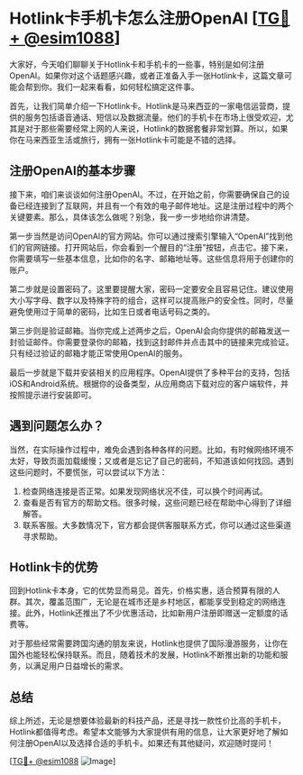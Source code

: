 # Hotlink卡手机卡怎么注册OpenAI [[TG💪+ @esim1088](https://t.me/s/esim1088)]

大家好，今天咱们聊聊关于Hotlink卡和手机卡的一些事，特别是如何注册OpenAI。如果你对这个话题感兴趣，或者正准备入手一张Hotlink卡，这篇文章可能会帮到你。我们一起来看看，如何轻松搞定这件事。

首先，让我们简单介绍一下Hotlink卡。Hotlink是马来西亚的一家电信运营商，提供的服务包括语音通话、短信以及数据流量。他们的手机卡在市场上很受欢迎，尤其是对于那些需要经常上网的人来说，Hotlink的数据套餐非常划算。所以，如果你在马来西亚生活或旅行，拥有一张Hotlink卡可能是不错的选择。

## 注册OpenAI的基本步骤

接下来，咱们来谈谈如何注册OpenAI。不过，在开始之前，你需要确保自己的设备已经连接到了互联网，并且有一个有效的电子邮件地址。这是注册过程中的两个关键要素。那么，具体该怎么做呢？别急，我一步一步地给你讲清楚。

第一步当然是访问OpenAI的官方网站。你可以通过搜索引擎输入“OpenAI”找到他们的官网链接。打开网站后，你会看到一个醒目的“注册”按钮，点击它。接下来，你需要填写一些基本信息，比如你的名字、邮箱地址等。这些信息将用于创建你的账户。

第二步就是设置密码了。这里要提醒大家，密码一定要安全且容易记住。建议使用大小写字母、数字以及特殊字符的组合，这样可以提高账户的安全性。同时，尽量避免使用过于简单的密码，比如生日或者电话号码之类的。

第三步则是验证邮箱。当你完成上述两步之后，OpenAI会向你提供的邮箱发送一封验证邮件。你需要登录你的邮箱，找到这封邮件并点击其中的链接来完成验证。只有经过验证的邮箱才能正常使用OpenAI的服务。

最后一步就是下载并安装相关的应用程序。OpenAI提供了多种平台的支持，包括iOS和Android系统。根据你的设备类型，从应用商店下载对应的客户端软件，并按照提示进行安装即可。

## 遇到问题怎么办？

当然，在实际操作过程中，难免会遇到各种各样的问题。比如，有时候网络环境不太好，导致页面加载缓慢；又或者是忘记了自己的密码，不知道该如何找回。遇到这些问题时，不要慌张，可以尝试以下方法：

1. 检查网络连接是否正常。如果发现网络状况不佳，可以换个时间再试。
2. 查看是否有官方的帮助文档。很多时候，这些问题已经在帮助中心得到了详细解答。
3. 联系客服。大多数情况下，官方都会提供客服联系方式，你可以通过这些渠道寻求帮助。

## Hotlink卡的优势

回到Hotlink卡本身，它的优势显而易见。首先，价格实惠，适合预算有限的人群。其次，覆盖范围广，无论是在城市还是乡村地区，都能享受到稳定的网络连接。此外，Hotlink还推出了不少优惠活动，比如新用户注册即赠送一定额度的话费等。

对于那些经常需要跨国沟通的朋友来说，Hotlink也提供了国际漫游服务，让你在国外也能轻松保持联系。而且，随着技术的发展，Hotlink不断推出新的功能和服务，以满足用户日益增长的需求。

## 总结

综上所述，无论是想要体验最新的科技产品，还是寻找一款性价比高的手机卡，Hotlink都值得考虑。希望本文能够为大家提供有用的信息，让大家更好地了解如何注册OpenAI以及选择合适的手机卡。如果还有其他疑问，欢迎随时提问！

[[TG💪+ @esim1088](https://t.me/s/esim1088) ![Image](https://i.postimg.cc/4NQfJmqS/Snipaste-2025-05-13-00-14-12.png)]